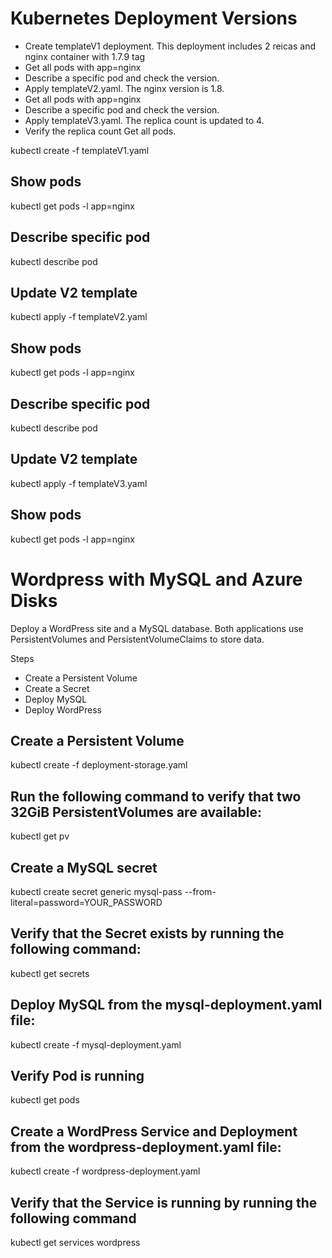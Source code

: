 # Kubernetes Deployment Versions

* Create  templateV1 deployment. This deployment includes 2 reicas and nginx container with 1.7.9 tag
* Get all pods with app=nginx
* Describe a specific pod and check the version.
* Apply templateV2.yaml. The nginx version is 1.8.
* Get all pods with app=nginx
* Describe a specific pod and check the version.
* Apply templateV3.yaml. The replica count is updated to 4. 
* Verify the replica count Get all pods.

kubectl create -f templateV1.yaml

## Show pods
kubectl get pods -l app=nginx

## Describe specific pod
kubectl describe pod <pod-name>

## Update V2 template 
kubectl apply -f templateV2.yaml

## Show pods
kubectl get pods -l app=nginx

## Describe specific pod
kubectl describe pod <pod-name>

## Update V2 template
kubectl apply -f templateV3.yaml

## Show pods
kubectl get pods -l app=nginx

# Wordpress with MySQL and Azure Disks

Deploy a WordPress site and a MySQL database. Both applications use PersistentVolumes and PersistentVolumeClaims to store data.

Steps
* Create a Persistent Volume
* Create a Secret
* Deploy MySQL
* Deploy WordPress

## Create a Persistent Volume

kubectl create -f deployment-storage.yaml

## Run the following command to verify that two 32GiB PersistentVolumes are available:

kubectl get pv

## Create a MySQL secret

kubectl create secret generic mysql-pass --from-literal=password=YOUR_PASSWORD

## Verify that the Secret exists by running the following command:

kubectl get secrets

## Deploy MySQL from the mysql-deployment.yaml file:

kubectl create -f mysql-deployment.yaml

## Verify Pod is running 

kubectl get pods

## Create a WordPress Service and Deployment from the wordpress-deployment.yaml file:

kubectl create -f wordpress-deployment.yaml

## Verify that the Service is running by running the following command

kubectl get services wordpress




